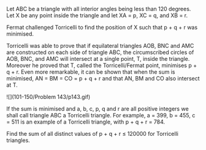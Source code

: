 Let ABC be a triangle with all interior angles being less than 120 degrees.
Let X be any point inside the triangle and let XA = p, XC = q, and XB = r.

Fermat challenged Torricelli to find the position of X such that p + q + r was minimised.

Torricelli was able to prove that if equilateral triangles AOB, BNC and AMC are constructed
on each side of triangle ABC, the circumscribed circles of AOB, BNC, and AMC will intersect
at a single point, T, inside the triangle. Moreover he proved that T, called the
Torricelli/Fermat point, minimises p + q + r. Even more remarkable, it can be shown that when
the sum is minimised, AN = BM = CO = p + q + r and that AN, BM and CO also intersect at T.

![](101-150/Problem 143/p143.gif)

If the sum is minimised and a, b, c, p, q and r are all positive integers we shall call
triangle ABC a Torricelli triangle. For example, a = 399, b = 455, c = 511 is an example
of a Torricelli triangle, with p + q + r = 784.

Find the sum of all distinct values of p + q + r ≤ 120000 for Torricelli triangles.
